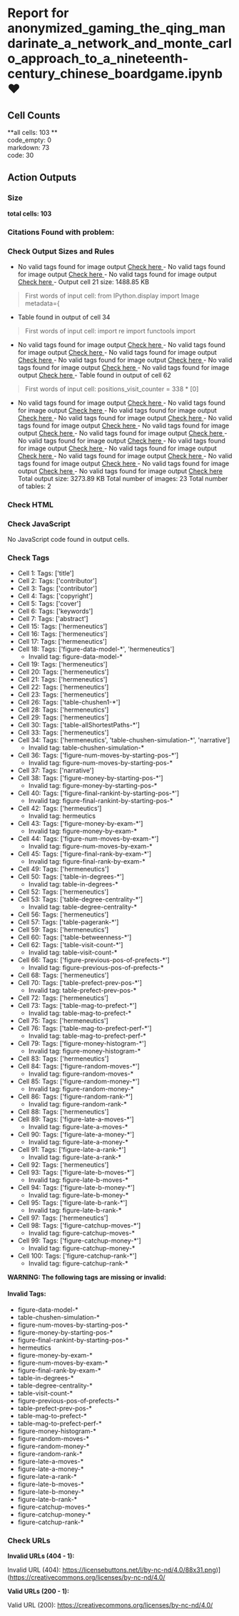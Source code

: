 # Report for anonymized_gaming_the_qing_mandarinate_a_network_and_monte_carlo_approach_to_a_nineteenth-century_chinese_boardgame.ipynb ❤ 

## Cell Counts   
**all cells: 103 **  
code_empty: 0   
markdown: 73   
code: 30   

## Action Outputs

### Size
**total cells: 103**

### Citations Found with problem:


### Check Output Sizes and Rules
  - No valid tags found for image output  [Check here ](https://journalofdigitalhistory.org/en/notebook-viewer/JTJGcHJveHktZ2l0aHVidXNlcmNvbnRlbnQlMkZqZGgtb2JzZXJ2ZXIlMkZib1hYRVBmbkZUUmUlMkZtYWluJTJGYW5vbnltaXplZF9nYW1pbmdfdGhlX3FpbmdfbWFuZGFyaW5hdGVfYV9uZXR3b3JrX2FuZF9tb250ZV9jYXJsb19hcHByb2FjaF90b19hX25pbmV0ZWVudGgtY2VudHVyeV9jaGluZXNlX2JvYXJkZ2FtZS5pcHluYg==?idx=5)  - No valid tags found for image output  [Check here ](https://journalofdigitalhistory.org/en/notebook-viewer/JTJGcHJveHktZ2l0aHVidXNlcmNvbnRlbnQlMkZqZGgtb2JzZXJ2ZXIlMkZib1hYRVBmbkZUUmUlMkZtYWluJTJGYW5vbnltaXplZF9nYW1pbmdfdGhlX3FpbmdfbWFuZGFyaW5hdGVfYV9uZXR3b3JrX2FuZF9tb250ZV9jYXJsb19hcHByb2FjaF90b19hX25pbmV0ZWVudGgtY2VudHVyeV9jaGluZXNlX2JvYXJkZ2FtZS5pcHluYg==?idx=18)  - No valid tags found for image output  [Check here ](https://journalofdigitalhistory.org/en/notebook-viewer/JTJGcHJveHktZ2l0aHVidXNlcmNvbnRlbnQlMkZqZGgtb2JzZXJ2ZXIlMkZib1hYRVBmbkZUUmUlMkZtYWluJTJGYW5vbnltaXplZF9nYW1pbmdfdGhlX3FpbmdfbWFuZGFyaW5hdGVfYV9uZXR3b3JrX2FuZF9tb250ZV9jYXJsb19hcHByb2FjaF90b19hX25pbmV0ZWVudGgtY2VudHVyeV9jaGluZXNlX2JvYXJkZ2FtZS5pcHluYg==?idx=21)- Output cell 21 size: 1488.85 KB
> First words of input cell: from IPython.display import Image metadata={
- Table found in output of cell 34
> First words of input cell: import re import functools import
  - No valid tags found for image output  [Check here ](https://journalofdigitalhistory.org/en/notebook-viewer/JTJGcHJveHktZ2l0aHVidXNlcmNvbnRlbnQlMkZqZGgtb2JzZXJ2ZXIlMkZib1hYRVBmbkZUUmUlMkZtYWluJTJGYW5vbnltaXplZF9nYW1pbmdfdGhlX3FpbmdfbWFuZGFyaW5hdGVfYV9uZXR3b3JrX2FuZF9tb250ZV9jYXJsb19hcHByb2FjaF90b19hX25pbmV0ZWVudGgtY2VudHVyeV9jaGluZXNlX2JvYXJkZ2FtZS5pcHluYg==?idx=36)  - No valid tags found for image output  [Check here ](https://journalofdigitalhistory.org/en/notebook-viewer/JTJGcHJveHktZ2l0aHVidXNlcmNvbnRlbnQlMkZqZGgtb2JzZXJ2ZXIlMkZib1hYRVBmbkZUUmUlMkZtYWluJTJGYW5vbnltaXplZF9nYW1pbmdfdGhlX3FpbmdfbWFuZGFyaW5hdGVfYV9uZXR3b3JrX2FuZF9tb250ZV9jYXJsb19hcHByb2FjaF90b19hX25pbmV0ZWVudGgtY2VudHVyeV9jaGluZXNlX2JvYXJkZ2FtZS5pcHluYg==?idx=38)  - No valid tags found for image output  [Check here ](https://journalofdigitalhistory.org/en/notebook-viewer/JTJGcHJveHktZ2l0aHVidXNlcmNvbnRlbnQlMkZqZGgtb2JzZXJ2ZXIlMkZib1hYRVBmbkZUUmUlMkZtYWluJTJGYW5vbnltaXplZF9nYW1pbmdfdGhlX3FpbmdfbWFuZGFyaW5hdGVfYV9uZXR3b3JrX2FuZF9tb250ZV9jYXJsb19hcHByb2FjaF90b19hX25pbmV0ZWVudGgtY2VudHVyeV9jaGluZXNlX2JvYXJkZ2FtZS5pcHluYg==?idx=40)  - No valid tags found for image output  [Check here ](https://journalofdigitalhistory.org/en/notebook-viewer/JTJGcHJveHktZ2l0aHVidXNlcmNvbnRlbnQlMkZqZGgtb2JzZXJ2ZXIlMkZib1hYRVBmbkZUUmUlMkZtYWluJTJGYW5vbnltaXplZF9nYW1pbmdfdGhlX3FpbmdfbWFuZGFyaW5hdGVfYV9uZXR3b3JrX2FuZF9tb250ZV9jYXJsb19hcHByb2FjaF90b19hX25pbmV0ZWVudGgtY2VudHVyeV9jaGluZXNlX2JvYXJkZ2FtZS5pcHluYg==?idx=43)  - No valid tags found for image output  [Check here ](https://journalofdigitalhistory.org/en/notebook-viewer/JTJGcHJveHktZ2l0aHVidXNlcmNvbnRlbnQlMkZqZGgtb2JzZXJ2ZXIlMkZib1hYRVBmbkZUUmUlMkZtYWluJTJGYW5vbnltaXplZF9nYW1pbmdfdGhlX3FpbmdfbWFuZGFyaW5hdGVfYV9uZXR3b3JrX2FuZF9tb250ZV9jYXJsb19hcHByb2FjaF90b19hX25pbmV0ZWVudGgtY2VudHVyeV9jaGluZXNlX2JvYXJkZ2FtZS5pcHluYg==?idx=44)  - No valid tags found for image output  [Check here ](https://journalofdigitalhistory.org/en/notebook-viewer/JTJGcHJveHktZ2l0aHVidXNlcmNvbnRlbnQlMkZqZGgtb2JzZXJ2ZXIlMkZib1hYRVBmbkZUUmUlMkZtYWluJTJGYW5vbnltaXplZF9nYW1pbmdfdGhlX3FpbmdfbWFuZGFyaW5hdGVfYV9uZXR3b3JrX2FuZF9tb250ZV9jYXJsb19hcHByb2FjaF90b19hX25pbmV0ZWVudGgtY2VudHVyeV9jaGluZXNlX2JvYXJkZ2FtZS5pcHluYg==?idx=45)- Table found in output of cell 62
> First words of input cell: positions_visit_counter = 338 * [0]
  - No valid tags found for image output  [Check here ](https://journalofdigitalhistory.org/en/notebook-viewer/JTJGcHJveHktZ2l0aHVidXNlcmNvbnRlbnQlMkZqZGgtb2JzZXJ2ZXIlMkZib1hYRVBmbkZUUmUlMkZtYWluJTJGYW5vbnltaXplZF9nYW1pbmdfdGhlX3FpbmdfbWFuZGFyaW5hdGVfYV9uZXR3b3JrX2FuZF9tb250ZV9jYXJsb19hcHByb2FjaF90b19hX25pbmV0ZWVudGgtY2VudHVyeV9jaGluZXNlX2JvYXJkZ2FtZS5pcHluYg==?idx=66)  - No valid tags found for image output  [Check here ](https://journalofdigitalhistory.org/en/notebook-viewer/JTJGcHJveHktZ2l0aHVidXNlcmNvbnRlbnQlMkZqZGgtb2JzZXJ2ZXIlMkZib1hYRVBmbkZUUmUlMkZtYWluJTJGYW5vbnltaXplZF9nYW1pbmdfdGhlX3FpbmdfbWFuZGFyaW5hdGVfYV9uZXR3b3JrX2FuZF9tb250ZV9jYXJsb19hcHByb2FjaF90b19hX25pbmV0ZWVudGgtY2VudHVyeV9jaGluZXNlX2JvYXJkZ2FtZS5pcHluYg==?idx=79)  - No valid tags found for image output  [Check here ](https://journalofdigitalhistory.org/en/notebook-viewer/JTJGcHJveHktZ2l0aHVidXNlcmNvbnRlbnQlMkZqZGgtb2JzZXJ2ZXIlMkZib1hYRVBmbkZUUmUlMkZtYWluJTJGYW5vbnltaXplZF9nYW1pbmdfdGhlX3FpbmdfbWFuZGFyaW5hdGVfYV9uZXR3b3JrX2FuZF9tb250ZV9jYXJsb19hcHByb2FjaF90b19hX25pbmV0ZWVudGgtY2VudHVyeV9jaGluZXNlX2JvYXJkZ2FtZS5pcHluYg==?idx=84)  - No valid tags found for image output  [Check here ](https://journalofdigitalhistory.org/en/notebook-viewer/JTJGcHJveHktZ2l0aHVidXNlcmNvbnRlbnQlMkZqZGgtb2JzZXJ2ZXIlMkZib1hYRVBmbkZUUmUlMkZtYWluJTJGYW5vbnltaXplZF9nYW1pbmdfdGhlX3FpbmdfbWFuZGFyaW5hdGVfYV9uZXR3b3JrX2FuZF9tb250ZV9jYXJsb19hcHByb2FjaF90b19hX25pbmV0ZWVudGgtY2VudHVyeV9jaGluZXNlX2JvYXJkZ2FtZS5pcHluYg==?idx=85)  - No valid tags found for image output  [Check here ](https://journalofdigitalhistory.org/en/notebook-viewer/JTJGcHJveHktZ2l0aHVidXNlcmNvbnRlbnQlMkZqZGgtb2JzZXJ2ZXIlMkZib1hYRVBmbkZUUmUlMkZtYWluJTJGYW5vbnltaXplZF9nYW1pbmdfdGhlX3FpbmdfbWFuZGFyaW5hdGVfYV9uZXR3b3JrX2FuZF9tb250ZV9jYXJsb19hcHByb2FjaF90b19hX25pbmV0ZWVudGgtY2VudHVyeV9jaGluZXNlX2JvYXJkZ2FtZS5pcHluYg==?idx=86)  - No valid tags found for image output  [Check here ](https://journalofdigitalhistory.org/en/notebook-viewer/JTJGcHJveHktZ2l0aHVidXNlcmNvbnRlbnQlMkZqZGgtb2JzZXJ2ZXIlMkZib1hYRVBmbkZUUmUlMkZtYWluJTJGYW5vbnltaXplZF9nYW1pbmdfdGhlX3FpbmdfbWFuZGFyaW5hdGVfYV9uZXR3b3JrX2FuZF9tb250ZV9jYXJsb19hcHByb2FjaF90b19hX25pbmV0ZWVudGgtY2VudHVyeV9jaGluZXNlX2JvYXJkZ2FtZS5pcHluYg==?idx=89)  - No valid tags found for image output  [Check here ](https://journalofdigitalhistory.org/en/notebook-viewer/JTJGcHJveHktZ2l0aHVidXNlcmNvbnRlbnQlMkZqZGgtb2JzZXJ2ZXIlMkZib1hYRVBmbkZUUmUlMkZtYWluJTJGYW5vbnltaXplZF9nYW1pbmdfdGhlX3FpbmdfbWFuZGFyaW5hdGVfYV9uZXR3b3JrX2FuZF9tb250ZV9jYXJsb19hcHByb2FjaF90b19hX25pbmV0ZWVudGgtY2VudHVyeV9jaGluZXNlX2JvYXJkZ2FtZS5pcHluYg==?idx=90)  - No valid tags found for image output  [Check here ](https://journalofdigitalhistory.org/en/notebook-viewer/JTJGcHJveHktZ2l0aHVidXNlcmNvbnRlbnQlMkZqZGgtb2JzZXJ2ZXIlMkZib1hYRVBmbkZUUmUlMkZtYWluJTJGYW5vbnltaXplZF9nYW1pbmdfdGhlX3FpbmdfbWFuZGFyaW5hdGVfYV9uZXR3b3JrX2FuZF9tb250ZV9jYXJsb19hcHByb2FjaF90b19hX25pbmV0ZWVudGgtY2VudHVyeV9jaGluZXNlX2JvYXJkZ2FtZS5pcHluYg==?idx=91)  - No valid tags found for image output  [Check here ](https://journalofdigitalhistory.org/en/notebook-viewer/JTJGcHJveHktZ2l0aHVidXNlcmNvbnRlbnQlMkZqZGgtb2JzZXJ2ZXIlMkZib1hYRVBmbkZUUmUlMkZtYWluJTJGYW5vbnltaXplZF9nYW1pbmdfdGhlX3FpbmdfbWFuZGFyaW5hdGVfYV9uZXR3b3JrX2FuZF9tb250ZV9jYXJsb19hcHByb2FjaF90b19hX25pbmV0ZWVudGgtY2VudHVyeV9jaGluZXNlX2JvYXJkZ2FtZS5pcHluYg==?idx=93)  - No valid tags found for image output  [Check here ](https://journalofdigitalhistory.org/en/notebook-viewer/JTJGcHJveHktZ2l0aHVidXNlcmNvbnRlbnQlMkZqZGgtb2JzZXJ2ZXIlMkZib1hYRVBmbkZUUmUlMkZtYWluJTJGYW5vbnltaXplZF9nYW1pbmdfdGhlX3FpbmdfbWFuZGFyaW5hdGVfYV9uZXR3b3JrX2FuZF9tb250ZV9jYXJsb19hcHByb2FjaF90b19hX25pbmV0ZWVudGgtY2VudHVyeV9jaGluZXNlX2JvYXJkZ2FtZS5pcHluYg==?idx=94)  - No valid tags found for image output  [Check here ](https://journalofdigitalhistory.org/en/notebook-viewer/JTJGcHJveHktZ2l0aHVidXNlcmNvbnRlbnQlMkZqZGgtb2JzZXJ2ZXIlMkZib1hYRVBmbkZUUmUlMkZtYWluJTJGYW5vbnltaXplZF9nYW1pbmdfdGhlX3FpbmdfbWFuZGFyaW5hdGVfYV9uZXR3b3JrX2FuZF9tb250ZV9jYXJsb19hcHByb2FjaF90b19hX25pbmV0ZWVudGgtY2VudHVyeV9jaGluZXNlX2JvYXJkZ2FtZS5pcHluYg==?idx=95)  - No valid tags found for image output  [Check here ](https://journalofdigitalhistory.org/en/notebook-viewer/JTJGcHJveHktZ2l0aHVidXNlcmNvbnRlbnQlMkZqZGgtb2JzZXJ2ZXIlMkZib1hYRVBmbkZUUmUlMkZtYWluJTJGYW5vbnltaXplZF9nYW1pbmdfdGhlX3FpbmdfbWFuZGFyaW5hdGVfYV9uZXR3b3JrX2FuZF9tb250ZV9jYXJsb19hcHByb2FjaF90b19hX25pbmV0ZWVudGgtY2VudHVyeV9jaGluZXNlX2JvYXJkZ2FtZS5pcHluYg==?idx=98)  - No valid tags found for image output  [Check here ](https://journalofdigitalhistory.org/en/notebook-viewer/JTJGcHJveHktZ2l0aHVidXNlcmNvbnRlbnQlMkZqZGgtb2JzZXJ2ZXIlMkZib1hYRVBmbkZUUmUlMkZtYWluJTJGYW5vbnltaXplZF9nYW1pbmdfdGhlX3FpbmdfbWFuZGFyaW5hdGVfYV9uZXR3b3JrX2FuZF9tb250ZV9jYXJsb19hcHByb2FjaF90b19hX25pbmV0ZWVudGgtY2VudHVyeV9jaGluZXNlX2JvYXJkZ2FtZS5pcHluYg==?idx=99)  - No valid tags found for image output  [Check here ](https://journalofdigitalhistory.org/en/notebook-viewer/JTJGcHJveHktZ2l0aHVidXNlcmNvbnRlbnQlMkZqZGgtb2JzZXJ2ZXIlMkZib1hYRVBmbkZUUmUlMkZtYWluJTJGYW5vbnltaXplZF9nYW1pbmdfdGhlX3FpbmdfbWFuZGFyaW5hdGVfYV9uZXR3b3JrX2FuZF9tb250ZV9jYXJsb19hcHByb2FjaF90b19hX25pbmV0ZWVudGgtY2VudHVyeV9jaGluZXNlX2JvYXJkZ2FtZS5pcHluYg==?idx=100)
Total output size: 3273.89 KB
Total number of images: 23
Total number of tables: 2

### Check HTML


### Check JavaScript
No JavaScript code found in output cells.


### Check Tags
- Cell 1: Tags: ['title']
- Cell 2: Tags: ['contributor']
- Cell 3: Tags: ['contributor']
- Cell 4: Tags: ['copyright']
- Cell 5: Tags: ['cover']
- Cell 6: Tags: ['keywords']
- Cell 7: Tags: ['abstract']
- Cell 15: Tags: ['hermeneutics']
- Cell 16: Tags: ['hermeneutics']
- Cell 17: Tags: ['hermeneutics']
- Cell 18: Tags: ['figure-data-model-*', 'hermeneutics']
  - Invalid tag: figure-data-model-*
- Cell 19: Tags: ['hermeneutics']
- Cell 20: Tags: ['hermeneutics']
- Cell 21: Tags: ['hermeneutics']
- Cell 22: Tags: ['hermeneutics']
- Cell 23: Tags: ['hermeneutics']
- Cell 26: Tags: ['table-chushen1-*']
- Cell 28: Tags: ['hermeneutics']
- Cell 29: Tags: ['hermeneutics']
- Cell 30: Tags: ['table-allShortestPaths-*']
- Cell 33: Tags: ['hermeneutics']
- Cell 34: Tags: ['hermeneutics', 'table-chushen-simulation-*', 'narrative']
  - Invalid tag: table-chushen-simulation-*
- Cell 36: Tags: ['figure-num-moves-by-starting-pos-*']
  - Invalid tag: figure-num-moves-by-starting-pos-*
- Cell 37: Tags: ['narrative']
- Cell 38: Tags: ['figure-money-by-starting-pos-*']
  - Invalid tag: figure-money-by-starting-pos-*
- Cell 40: Tags: ['figure-final-rankint-by-starting-pos-*']
  - Invalid tag: figure-final-rankint-by-starting-pos-*
- Cell 42: Tags: ['hermeutics']
  - Invalid tag: hermeutics
- Cell 43: Tags: ['figure-money-by-exam-*']
  - Invalid tag: figure-money-by-exam-*
- Cell 44: Tags: ['figure-num-moves-by-exam-*']
  - Invalid tag: figure-num-moves-by-exam-*
- Cell 45: Tags: ['figure-final-rank-by-exam-*']
  - Invalid tag: figure-final-rank-by-exam-*
- Cell 49: Tags: ['hermeneutics']
- Cell 50: Tags: ['table-in-degrees-*']
  - Invalid tag: table-in-degrees-*
- Cell 52: Tags: ['hermeneutics']
- Cell 53: Tags: ['table-degree-centrality-*']
  - Invalid tag: table-degree-centrality-*
- Cell 56: Tags: ['hermeneutics']
- Cell 57: Tags: ['table-pagerank-*']
- Cell 59: Tags: ['hermeneutics']
- Cell 60: Tags: ['table-betweenness-*']
- Cell 62: Tags: ['table-visit-count-*']
  - Invalid tag: table-visit-count-*
- Cell 66: Tags: ['figure-previous-pos-of-prefects-*']
  - Invalid tag: figure-previous-pos-of-prefects-*
- Cell 68: Tags: ['hermeneutics']
- Cell 70: Tags: ['table-prefect-prev-pos-*']
  - Invalid tag: table-prefect-prev-pos-*
- Cell 72: Tags: ['hermeneutics']
- Cell 73: Tags: ['table-mag-to-prefect-*']
  - Invalid tag: table-mag-to-prefect-*
- Cell 75: Tags: ['hermeneutics']
- Cell 76: Tags: ['table-mag-to-prefect-perf-*']
  - Invalid tag: table-mag-to-prefect-perf-*
- Cell 79: Tags: ['figure-money-histogram-*']
  - Invalid tag: figure-money-histogram-*
- Cell 83: Tags: ['hermeneutics']
- Cell 84: Tags: ['figure-random-moves-*']
  - Invalid tag: figure-random-moves-*
- Cell 85: Tags: ['figure-random-money-*']
  - Invalid tag: figure-random-money-*
- Cell 86: Tags: ['figure-random-rank-*']
  - Invalid tag: figure-random-rank-*
- Cell 88: Tags: ['hermeneutics']
- Cell 89: Tags: ['figure-late-a-moves-*']
  - Invalid tag: figure-late-a-moves-*
- Cell 90: Tags: ['figure-late-a-money-*']
  - Invalid tag: figure-late-a-money-*
- Cell 91: Tags: ['figure-late-a-rank-*']
  - Invalid tag: figure-late-a-rank-*
- Cell 92: Tags: ['hermeneutics']
- Cell 93: Tags: ['figure-late-b-moves-*']
  - Invalid tag: figure-late-b-moves-*
- Cell 94: Tags: ['figure-late-b-money-*']
  - Invalid tag: figure-late-b-money-*
- Cell 95: Tags: ['figure-late-b-rank-*']
  - Invalid tag: figure-late-b-rank-*
- Cell 97: Tags: ['hermeneutics']
- Cell 98: Tags: ['figure-catchup-moves-*']
  - Invalid tag: figure-catchup-moves-*
- Cell 99: Tags: ['figure-catchup-money-*']
  - Invalid tag: figure-catchup-money-*
- Cell 100: Tags: ['figure-catchup-rank-*']
  - Invalid tag: figure-catchup-rank-*

**WARNING: The following tags are missing or invalid:**

#### Invalid Tags:
- figure-data-model-*
- table-chushen-simulation-*
- figure-num-moves-by-starting-pos-*
- figure-money-by-starting-pos-*
- figure-final-rankint-by-starting-pos-*
- hermeutics
- figure-money-by-exam-*
- figure-num-moves-by-exam-*
- figure-final-rank-by-exam-*
- table-in-degrees-*
- table-degree-centrality-*
- table-visit-count-*
- figure-previous-pos-of-prefects-*
- table-prefect-prev-pos-*
- table-mag-to-prefect-*
- table-mag-to-prefect-perf-*
- figure-money-histogram-*
- figure-random-moves-*
- figure-random-money-*
- figure-random-rank-*
- figure-late-a-moves-*
- figure-late-a-money-*
- figure-late-a-rank-*
- figure-late-b-moves-*
- figure-late-b-money-*
- figure-late-b-rank-*
- figure-catchup-moves-*
- figure-catchup-money-*
- figure-catchup-rank-*


### Check URLs

**Invalid URLs (404 - 1):**

Invalid URL (404): https://licensebuttons.net/l/by-nc-nd/4.0/88x31.png)](https://creativecommons.org/licenses/by-nc-nd/4.0/

**Valid URLs (200 - 1):**

Valid URL (200): https://creativecommons.org/licenses/by-nc-nd/4.0/


